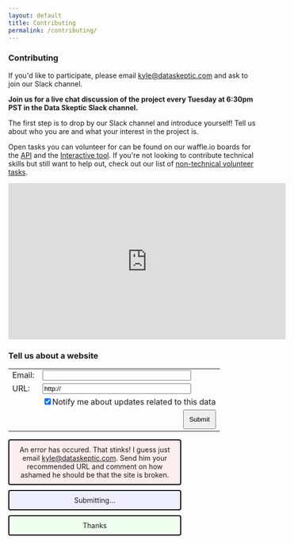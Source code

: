 ```yaml
---
layout: default
title: Contributing 
permalink: /contributing/
---
```


### Contributing

If you'd like to participate, please email kyle@dataskeptic.com and ask to join our Slack channel.

**Join us for a live chat discussion of the project every Tuesday at 6:30pm PST in the Data Skeptic Slack channel.**

The first step is to drop by our Slack channel and introduce yourself! Tell us about who you are and what your interest in the project is. 

Open tasks you can volunteer for can be found on our waffle.io boards for the 
<a href="https://waffle.io/data-skeptic/home-data-api">API</a> and the
<a href="https://waffle.io/data-skeptic/home-data-gallery">Interactive tool</a>.
If you're not looking to contribute technical skills but still want to help out,
check out our list of 
<a href="https://trello.com/b/QPhASWc9/openhouse-non-technical-tasks">non-technical volunteer tasks</a>.

<iframe width="560" height="315" src="https://www.youtube.com/embed/cHoRn1UxEzk" frameborder="0" allowfullscreen></iframe>

### Tell us about a website


<script type="text/javascript" src="http://code.jquery.com/jquery-1.7.2.min.js"></script>

<style>
.box {
  width:300px;
}
#btnSubmit {
  padding: 10px;
}
.alertbox {
  width: 325px;
  margin-top: 10px;
  padding: 10px;
  border-style: solid;
  border-width: 2px;
  border-color: #000;
  border-radius: 4px;
  text-align: center;
}
#waiting {
  background-color: #eef;
}
#thanks {
  background-color: #efe;
}
#error {
  background-color: #fee;  
}
</style>

<script>
  function submit() {
    var api = "https://5xwvsgjnqi.execute-api.us-east-1.amazonaws.com/prod/OH-submit-url"
    var email = $("#email").val()
    var url = $("#url").val()
    var c = $("#cb_notify").attr('checked')
    var checked = true
    if (c == undefined) {
      checked = false
    }
    var res = {"email": email, "url": url, "checked": checked}
    $("#error").hide() 
    $("#thanks").hide()
    $("#waiting").show()
    $.ajax({
      url: api,
      type: 'POST',
      contentType: 'text/json',
      dataType: 'json',
      success: function (resp) {
        $("#waiting").hide()
        $("#thanks").hide()
      },
      error: function (xhr, ajaxOptions, thrownError) {
        $("#error").show()
        $("#waiting").hide()
      }
    })
  }
</script>

  <table>
    <tr>
      <td>Email:</td>
      <td><input id="email" class="box" type="text" value=""></td>
    </tr>
    <tr>
      <td>URL:</td>
      <td><input id="url" class="box" type="text" value="http://"></td>
    </tr>
    <tr>
      <td></td>
      <td><input type="checkbox" id="cb_notify" checked />Notify me about updates related to this data
    </tr>
    <tr>
      <td colspan="2" align="right"><button id="btnSubmit" onclick="submit(this)">Submit</button></td>
    </tr>
  </table>

  <div class="alertbox" id="error">An error has occured.  That stinks!  I guess just email <a href="mailto:kyle@dataskeptic.com">kyle@dataskeptic.com</a>.  Send him your recommended URL and comment on how ashamed he should be that the site is broken.</div>
  <div class="alertbox" id="waiting">Submitting...</div>
  <div class="alertbox" id="thanks">Thanks</div>

  <script>
    $( document ).ready(function() {
      $("#error").hide()
      $("#waiting").hide()
      $("#thanks").hide()
    })
  </script>
  

